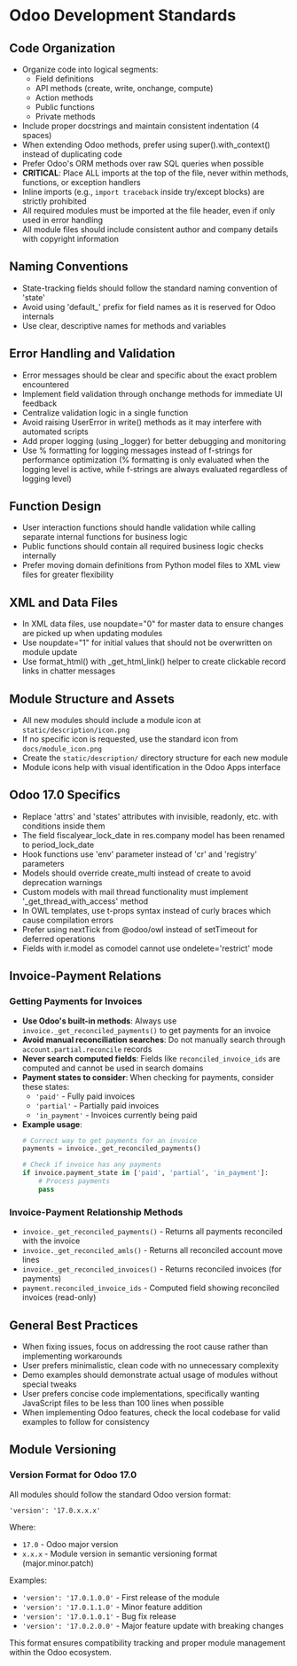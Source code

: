 # Odoo Development Standards

## Code Organization

- Organize code into logical segments:
  - Field definitions
  - API methods (create, write, onchange, compute)
  - Action methods
  - Public functions
  - Private methods
- Include proper docstrings and maintain consistent indentation (4 spaces)
- When extending Odoo methods, prefer using super().with_context() instead of duplicating code
- Prefer Odoo's ORM methods over raw SQL queries when possible
- **CRITICAL**: Place ALL imports at the top of the file, never within methods, functions, or exception handlers
- Inline imports (e.g., `import traceback` inside try/except blocks) are strictly prohibited
- All required modules must be imported at the file header, even if only used in error handling
- All module files should include consistent author and company details with copyright information

## Naming Conventions

- State-tracking fields should follow the standard naming convention of 'state'
- Avoid using 'default_' prefix for field names as it is reserved for Odoo internals
- Use clear, descriptive names for methods and variables

## Error Handling and Validation

- Error messages should be clear and specific about the exact problem encountered
- Implement field validation through onchange methods for immediate UI feedback
- Centralize validation logic in a single function
- Avoid raising UserError in write() methods as it may interfere with automated scripts
- Add proper logging (using _logger) for better debugging and monitoring
- Use % formatting for logging messages instead of f-strings for performance optimization (% formatting is only evaluated when the logging level is active, while f-strings are always evaluated regardless of logging level)

## Function Design

- User interaction functions should handle validation while calling separate internal functions for business logic
- Public functions should contain all required business logic checks internally
- Prefer moving domain definitions from Python model files to XML view files for greater flexibility

## XML and Data Files

- In XML data files, use noupdate="0" for master data to ensure changes are picked up when updating modules
- Use noupdate="1" for initial values that should not be overwritten on module update
- Use format_html() with _get_html_link() helper to create clickable record links in chatter messages

## Module Structure and Assets

- All new modules should include a module icon at `static/description/icon.png`
- If no specific icon is requested, use the standard icon from `docs/module_icon.png`
- Create the `static/description/` directory structure for each new module
- Module icons help with visual identification in the Odoo Apps interface

## Odoo 17.0 Specifics

- Replace 'attrs' and 'states' attributes with invisible, readonly, etc. with conditions inside them
- The field fiscalyear_lock_date in res.company model has been renamed to period_lock_date
- Hook functions use 'env' parameter instead of 'cr' and 'registry' parameters
- Models should override create_multi instead of create to avoid deprecation warnings
- Custom models with mail thread functionality must implement '_get_thread_with_access' method
- In OWL templates, use t-props syntax instead of curly braces which cause compilation errors
- Prefer using nextTick from @odoo/owl instead of setTimeout for deferred operations
- Fields with ir.model as comodel cannot use ondelete='restrict' mode

## Invoice-Payment Relations

### Getting Payments for Invoices

- **Use Odoo's built-in methods**: Always use `invoice._get_reconciled_payments()` to get payments for an invoice
- **Avoid manual reconciliation searches**: Do not manually search through `account.partial.reconcile` records
- **Never search computed fields**: Fields like `reconciled_invoice_ids` are computed and cannot be used in search domains
- **Payment states to consider**: When checking for payments, consider these states:
  - `'paid'` - Fully paid invoices
  - `'partial'` - Partially paid invoices
  - `'in_payment'` - Invoices currently being paid
- **Example usage**:
  ```python
  # Correct way to get payments for an invoice
  payments = invoice._get_reconciled_payments()

  # Check if invoice has any payments
  if invoice.payment_state in ['paid', 'partial', 'in_payment']:
      # Process payments
      pass
  ```

### Invoice-Payment Relationship Methods

- `invoice._get_reconciled_payments()` - Returns all payments reconciled with the invoice
- `invoice._get_reconciled_amls()` - Returns all reconciled account move lines
- `invoice._get_reconciled_invoices()` - Returns reconciled invoices (for payments)
- `payment.reconciled_invoice_ids` - Computed field showing reconciled invoices (read-only)

## General Best Practices

- When fixing issues, focus on addressing the root cause rather than implementing workarounds
- User prefers minimalistic, clean code with no unnecessary complexity
- Demo examples should demonstrate actual usage of modules without special tweaks
- User prefers concise code implementations, specifically wanting JavaScript files to be less than 100 lines when possible
- When implementing Odoo features, check the local codebase for valid examples to follow for consistency

## Module Versioning

### Version Format for Odoo 17.0

All modules should follow the standard Odoo version format:

```
'version': '17.0.x.x.x'
```

Where:
- `17.0` - Odoo major version
- `x.x.x` - Module version in semantic versioning format (major.minor.patch)

Examples:
- `'version': '17.0.1.0.0'` - First release of the module
- `'version': '17.0.1.1.0'` - Minor feature addition
- `'version': '17.0.1.0.1'` - Bug fix release
- `'version': '17.0.2.0.0'` - Major feature update with breaking changes

This format ensures compatibility tracking and proper module management within the Odoo ecosystem.
